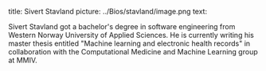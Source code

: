 title: Sivert Stavland
picture: ../Bios/stavland/image.png
text:

Sivert Stavland got a bachelor's degree in software engineering from Western Norway University of Applied Sciences. He is currently writing his master thesis entitled "Machine learning and electronic health records" in collaboration with the Computational Medicine and Machine Learning group at MMIV.
